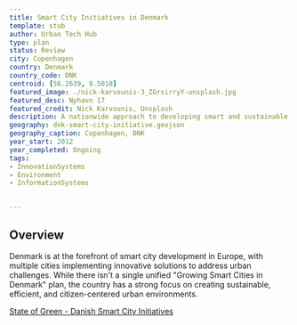```yaml
---
title: Smart City Initiatives in Denmark
template: stub
author: Urban Tech Hub
type: plan
status: Review
city: Copenhagen 
country: Denmark
country_code: DNK
centroid: [56.2639, 9.5018]
featured_image: ./nick-karvounis-3_ZGrsirryY-unsplash.jpg
featured_desc: Nyhavn 17
featured_credit: Nick Karvounis, Unsplash
description: A nationwide approach to developing smart and sustainable urban solutions across Danish cities, with a focus on digitalization, sustainability, and citizen-centric services.
geography: dnk-smart-city-initiative.geojson
geography_caption: Copenhagen, DNK
year_start: 2012
year_completed: Ongoing
tags: 
- InnovationSystems
- Environment
- InformationSystems


---
```


## Overview

Denmark is at the forefront of smart city development in Europe, with multiple cities implementing innovative solutions to address urban challenges. While there isn't a single unified "Growing Smart Cities in Denmark" plan, the country has a strong focus on creating sustainable, efficient, and citizen-centered urban environments.

[State of Green - Danish Smart City Initiatives](https://stateofgreen.com/en/)
